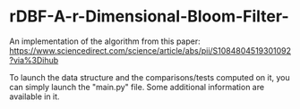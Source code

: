 # rDBF-A-r-Dimensional-Bloom-Filter-
An implementation of the algorithm from this paper: 
https://www.sciencedirect.com/science/article/abs/pii/S1084804519301092?via%3Dihub

To launch the data structure and the comparisons/tests computed on it, you can simply launch the "main.py" file.
Some additional information are available in it.
